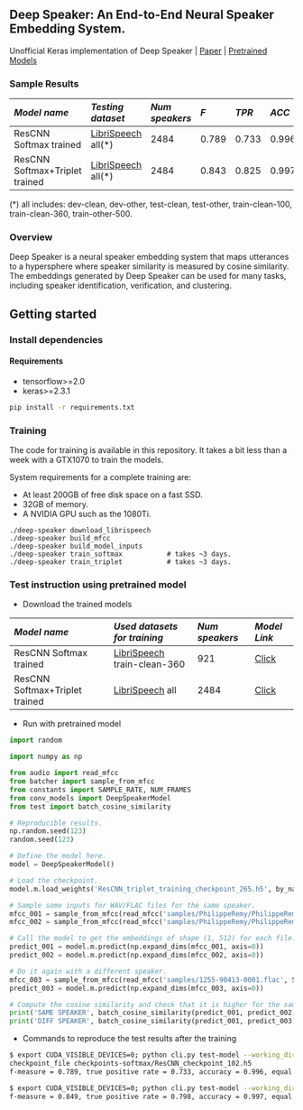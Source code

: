 ## Deep Speaker: An End-to-End Neural Speaker Embedding System.
Unofficial Keras implementation of Deep Speaker | [Paper](https://arxiv.org/pdf/1705.02304.pdf) | [Pretrained Models](https://drive.google.com/open?id=18h2bmsAWrqoUMsh_FQHDDxp7ioGpcNBa)

### Sample Results


 *Model name* | *Testing dataset* | *Num speakers* | *F* | *TPR* | *ACC* | *EER* | Download model
 | :--- | :--- | :--- | :--- | :--- | :--- | :--- | :--- |
ResCNN Softmax trained          | [LibriSpeech](http://www.openslr.org/12/) all(*) | 2484 | 0.789 | 0.733 | 0.996 | 0.043 | [Click](https://drive.google.com/open?id=1SJBmHpnaW1VcbFWP6JfvbT3wWP9PsqxS)
ResCNN Softmax+Triplet trained  | [LibriSpeech](http://www.openslr.org/12/) all(*) | 2484 | 0.843 | 0.825 | 0.997 | 0.025 | [Click](https://drive.google.com/file/d/1F9NvdrarWZNktdX9KlRYWWHDwRkip_aP)

(*) all includes: dev-clean, dev-other, test-clean, test-other, train-clean-100, train-clean-360, train-other-500.

### Overview

Deep Speaker is a neural speaker embedding system that maps utterances to a hypersphere where speaker similarity is measured by cosine similarity. The embeddings generated by Deep Speaker can be used for many tasks, including speaker identification,
verification, and clustering.

## Getting started
### Install dependencies
#### Requirements
- tensorflow>=2.0
- keras>=2.3.1
```bash
pip install -r requirements.txt
```

### Training

The code for training is available in this repository. It takes a bit less than a week with a GTX1070 to train the models.

System requirements for a complete training are:
- At least 200GB of free disk space on a fast SSD.
- 32GB of memory.
- A NVIDIA GPU such as the 1080Ti.

```
./deep-speaker download_librispeech
./deep-speaker build_mfcc
./deep-speaker build_model_inputs
./deep-speaker train_softmax           # takes ~3 days.
./deep-speaker train_triplet           # takes ~3 days.
```

### Test instruction using pretrained model
- Download the trained models
 

 *Model name* | *Used datasets for training* | *Num speakers* | *Model Link* | 
 | :--- | :--- | :--- | :--- |
ResCNN Softmax trained  | [LibriSpeech](http://www.openslr.org/12/) train-clean-360 | 921 | [Click](https://drive.google.com/open?id=1SJBmHpnaW1VcbFWP6JfvbT3wWP9PsqxS)
ResCNN Softmax+Triplet trained  | [LibriSpeech](http://www.openslr.org/12/) all | 2484 | [Click](https://drive.google.com/file/d/1F9NvdrarWZNktdX9KlRYWWHDwRkip_aP)

* Run with pretrained model

```python
import random

import numpy as np

from audio import read_mfcc
from batcher import sample_from_mfcc
from constants import SAMPLE_RATE, NUM_FRAMES
from conv_models import DeepSpeakerModel
from test import batch_cosine_similarity

# Reproducible results.
np.random.seed(123)
random.seed(123)

# Define the model here.
model = DeepSpeakerModel()

# Load the checkpoint.
model.m.load_weights('ResCNN_triplet_training_checkpoint_265.h5', by_name=True)

# Sample some inputs for WAV/FLAC files for the same speaker.
mfcc_001 = sample_from_mfcc(read_mfcc('samples/PhilippeRemy/PhilippeRemy_001.wav', SAMPLE_RATE), NUM_FRAMES)
mfcc_002 = sample_from_mfcc(read_mfcc('samples/PhilippeRemy/PhilippeRemy_002.wav', SAMPLE_RATE), NUM_FRAMES)

# Call the model to get the embeddings of shape (1, 512) for each file.
predict_001 = model.m.predict(np.expand_dims(mfcc_001, axis=0))
predict_002 = model.m.predict(np.expand_dims(mfcc_002, axis=0))

# Do it again with a different speaker.
mfcc_003 = sample_from_mfcc(read_mfcc('samples/1255-90413-0001.flac', SAMPLE_RATE), NUM_FRAMES)
predict_003 = model.m.predict(np.expand_dims(mfcc_003, axis=0))

# Compute the cosine similarity and check that it is higher for the same speaker.
print('SAME SPEAKER', batch_cosine_similarity(predict_001, predict_002)) # SAME SPEAKER [0.81564593]
print('DIFF SPEAKER', batch_cosine_similarity(predict_001, predict_003)) # DIFF SPEAKER [0.1419204]
```

* Commands to reproduce the test results after the training

```bash
$ export CUDA_VISIBLE_DEVICES=0; python cli.py test-model --working_dir ~/.deep-speaker-wd/triplet-training/ --
checkpoint_file checkpoints-softmax/ResCNN_checkpoint_102.h5
f-measure = 0.789, true positive rate = 0.733, accuracy = 0.996, equal error rate = 0.043
```

```bash
$ export CUDA_VISIBLE_DEVICES=0; python cli.py test-model --working_dir ~/.deep-speaker-wd/triplet-training/ --checkpoint_file checkpoints-triplets/ResCNN_checkpoint_265.h5
f-measure = 0.849, true positive rate = 0.798, accuracy = 0.997, equal error rate = 0.025
```
